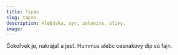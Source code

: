 ```yaml
---
title: Tapas
slug: tapas
description: Klobáska, syr, zelenina, olivy.
image:
---
```


Čokoľvek je, nakrájať a jesť. Hummus alebo cesnakový dip sú fajn.
